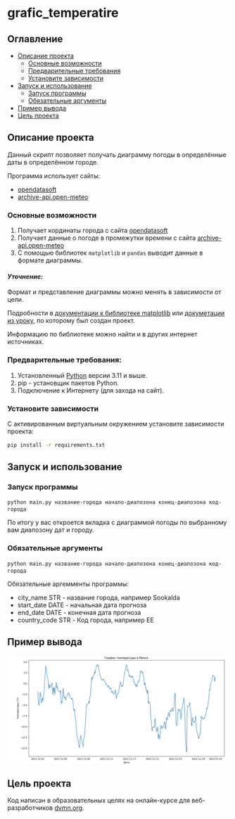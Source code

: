 # grafic_temperatire

## Оглавление

* [Описание проекта](#описание-проекта)
    * [Основные возможности](#основные-возможности)
    * [Предварительные требования](#предварительные-требования)
    * [Установите зависимости](#установите-зависимости)
* [Запуск и использование](#Запуск-и-использование)
    * [Запуск программы](#запуск-программы)
    * [Обязательные аргументы](#обязательные-аргументы)
* [Пример вывода](#Пример-вывода)
* [Цель проекта](#цель-проекта)

## Описание проекта

Данный скрипт позволяет получать диаграмму погоды в определённые даты в определённом городе.

Программа использует сайты:

- [opendatasoft](https://data.opendatasoft.com/)
- [archive-api.open-meteo](https://open-meteo.com/)

### Основные возможности

1. Получает кординаты города с сайта [opendatasoft](https://data.opendatasoft.com/)
2. Получает данные о погоде в промежутки времени с сайта [archive-api.open-meteo](https://open-meteo.com/)
3. С помощью библиотек `matplotlib` и `pandas` выводит данные в формате диаграммы. 

#### *Уточнение:* 

Формат и представление диаграммы можно менять в зависимости от цели. 

Подробности в [документации к библиотеке matplotlib](https://thecode.media/biblioteka-matplotlib/) или [докуметации из уроку](https://docs.yandex.ru/docs/view?url=ya-disk-public%3A%2F%2FTaKvR7EYwUBS89cFLnll3pD5xH3cV3iNpRcce6mrwwIXoaB2XBHC4Q3amvqNFvoPq%2FJ6bpmRyOJonT3VoXnDag%3D%3D&name=15.%20Библиотека%20Matplotlib%20для%20визуализации%20данных.docx&nosw=1), по которому был создан проект. 

Информацию по библиотеке можно найти и в других интернет источниках.

### Предварительные требования:

1. Установленный [Python](https://www.python.org/downloads/) версии 3.11 и выше.
2. pip - установщик пакетов Python.
3. Подключение к Интернету (для захода на сайт).

### Установите зависимости

С активированным виртуальным окружением установите зависимости проекта:

```bash
pip install -r requirements.txt
```

## Запуск и использование

### Запуск программы

```
python main.py название-города начало-диапозона конец-диапозона код-города
```

По итогу у вас откроется вкладка с диаграммой погоды по выбранному вам диапозону дат и городу.

### Обязательные аргументы

```
python main.py название-города начало-диапозона конец-диапозона код-города
```

Обязательные аргемменты программы:

 - city_name STR - название города, например Sookalda
 - start_date DATE - начальная дата прогноза
 - end_date DATE - конечная дата прогноза
 - сountry_code STR - Код города, например EE

## Пример вывода

![пример вывода](media/output.png)

## Цель проекта

Код написан в образовательных целях на онлайн-курсе для веб-разработчиков [dvmn.org](https://dvmn.org/).

